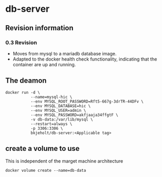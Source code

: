 # db-server

## Revision information
### 0.3 Revision
- Moves from mysql to a mariadb database image.
- Adapted to the docker health check functionality, indicating that the container are up and running.

## The deamon

```
docker run -d \
           --name=mysql-hic \
           --env MYSQL_ROOT_PASSWORD=Rft5-667g-3drTR-44DFv \
           --env MYSQL_DATABASE=hic \
           --env MYSQL_USER=admin \
           --env MYSQL_PASSWORD=akfjaaja34ffgtF \
           -v db-data:/var/lib/mysql \
           --restart=always \
           -p 3306:3306 \
           bkjeholt/db-server:<Applicable tag>
```

## create a volume to use
This is independent of the marget machine architecture
```
docker volume create --name=db-data
```
